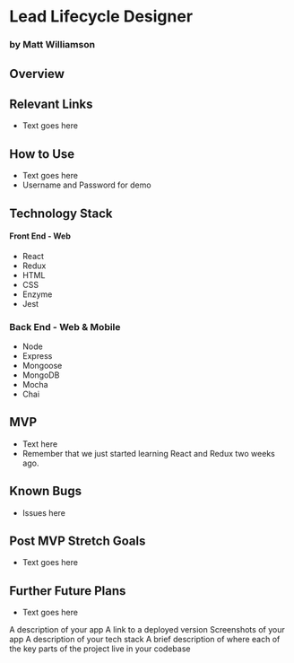 # Lead Lifecycle Designer
### by Matt Williamson

## Overview

## Relevant Links
- Text goes here

## How to Use
- Text goes here
- Username and Password for demo

## Technology Stack
#### Front End - Web
- React
- Redux
- HTML
- CSS
- Enzyme
- Jest
### Back End - Web & Mobile
- Node
- Express
- Mongoose
- MongoDB
- Mocha
- Chai

## MVP
- Text here
- Remember that we just started learning React and Redux two weeks ago.

## Known Bugs
- Issues here

## Post MVP Stretch Goals
- Text goes here

## Further Future Plans
- Text goes here


A description of your app
A link to a deployed version
Screenshots of your app
A description of your tech stack
A brief description of where each of the key parts of the project live in your codebase